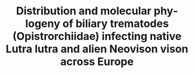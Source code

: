 ---
title: >-
  Distribution and molecular phylogeny of biliary trematodes
  (Opistrorchiidae) infecting native Lutra lutra and alien Neovison
  vison across Europe
type: Odborné publikace
authors:
- name: E. Sherrard-Smith
- name: D.W.G. Stanton
- name: J. Cable
- name: P. Orozco-terWengel
- name: V.R. Simpson
- name: M. Elmeros
- name: J. van Dijk
- name: F. Simonnet
- name: A. Roos
- name: Ch. Lemarchand
- name: L. Poledník
- name: P. Heneberg
- name: E.A. Chadwick
journal: Parasitology International 65
year: "2016"
lang: en
link: https://www.vydryonline.cz/media/parasitology_2016_1-s2.0-S1383576915001919-main.pdf
---